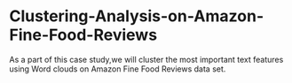 # Clustering-Analysis-on-Amazon-Fine-Food-Reviews
As a part of this case study,we will cluster the most important text features using Word clouds on Amazon Fine Food Reviews data set.
